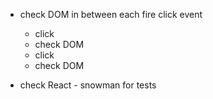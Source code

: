 - check DOM in between each fire click event 
	- click 
	- check DOM 
	- click 
	- check DOM 

- check React - snowman for tests 




